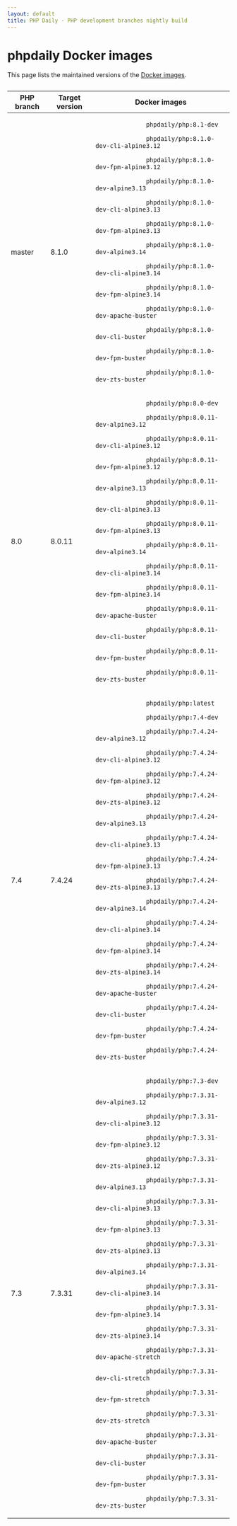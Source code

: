 ```yaml
---
layout: default
title: PHP Daily - PHP development branches nightly build
---
```


<div id="tables" class=" fluid">
  <h1 class="section double-padded">phpdaily Docker images</h1>
  <div class="section">
    <p>
      This page lists the maintained versions of the
      <a href="https://hub.docker.com/r/phpdaily/php">Docker images</a>.
    </p>
  </div>
  <div class="section" style="margin-top: 2em;">
    <table style="max-height: none;">
      <thead>
        <tr>
          <th>PHP branch</th>
          <th>Target version</th>
          <th>Docker images</th>
        </tr>
      </thead>
      <tbody>
        <tr>
          <td>master</td>
          <td>8.1.0</td>
          <td>
            <code>
              phpdaily/php:8.1-dev<br>
              phpdaily/php:8.1.0-dev-cli-alpine3.12<br>
              phpdaily/php:8.1.0-dev-fpm-alpine3.12<br>
              phpdaily/php:8.1.0-dev-alpine3.13<br>
              phpdaily/php:8.1.0-dev-cli-alpine3.13<br>
              phpdaily/php:8.1.0-dev-fpm-alpine3.13<br>
              phpdaily/php:8.1.0-dev-alpine3.14<br>
              phpdaily/php:8.1.0-dev-cli-alpine3.14<br>
              phpdaily/php:8.1.0-dev-fpm-alpine3.14<br>
              phpdaily/php:8.1.0-dev-apache-buster<br>
              phpdaily/php:8.1.0-dev-cli-buster<br>
              phpdaily/php:8.1.0-dev-fpm-buster<br>
              phpdaily/php:8.1.0-dev-zts-buster
            </code>
          </td>
        </tr>
        <tr>
          <td>8.0</td>
          <td>8.0.11</td>
          <td>
            <code>
              phpdaily/php:8.0-dev<br>
              phpdaily/php:8.0.11-dev-alpine3.12<br>
              phpdaily/php:8.0.11-dev-cli-alpine3.12<br>
              phpdaily/php:8.0.11-dev-fpm-alpine3.12<br>
              phpdaily/php:8.0.11-dev-alpine3.13<br>
              phpdaily/php:8.0.11-dev-cli-alpine3.13<br>
              phpdaily/php:8.0.11-dev-fpm-alpine3.13<br>
              phpdaily/php:8.0.11-dev-alpine3.14<br>
              phpdaily/php:8.0.11-dev-cli-alpine3.14<br>
              phpdaily/php:8.0.11-dev-fpm-alpine3.14<br>
              phpdaily/php:8.0.11-dev-apache-buster<br>
              phpdaily/php:8.0.11-dev-cli-buster<br>
              phpdaily/php:8.0.11-dev-fpm-buster<br>
              phpdaily/php:8.0.11-dev-zts-buster
            </code>
          </td>
        </tr>
        <tr>
          <td>7.4</td>
          <td>7.4.24</td>
          <td>
            <code>
              phpdaily/php:latest<br>
              phpdaily/php:7.4-dev<br>
              phpdaily/php:7.4.24-dev-alpine3.12<br>
              phpdaily/php:7.4.24-dev-cli-alpine3.12<br>
              phpdaily/php:7.4.24-dev-fpm-alpine3.12<br>
              phpdaily/php:7.4.24-dev-zts-alpine3.12<br>
              phpdaily/php:7.4.24-dev-alpine3.13<br>
              phpdaily/php:7.4.24-dev-cli-alpine3.13<br>
              phpdaily/php:7.4.24-dev-fpm-alpine3.13<br>
              phpdaily/php:7.4.24-dev-zts-alpine3.13<br>
              phpdaily/php:7.4.24-dev-alpine3.14<br>
              phpdaily/php:7.4.24-dev-cli-alpine3.14<br>
              phpdaily/php:7.4.24-dev-fpm-alpine3.14<br>
              phpdaily/php:7.4.24-dev-zts-alpine3.14<br>
              phpdaily/php:7.4.24-dev-apache-buster<br>
              phpdaily/php:7.4.24-dev-cli-buster<br>
              phpdaily/php:7.4.24-dev-fpm-buster<br>
              phpdaily/php:7.4.24-dev-zts-buster
            </code>
          </td>
        </tr>
        <tr>
          <td>7.3</td>
          <td>7.3.31</td>
          <td>
            <code>
              phpdaily/php:7.3-dev<br>
              phpdaily/php:7.3.31-dev-alpine3.12<br>
              phpdaily/php:7.3.31-dev-cli-alpine3.12<br>
              phpdaily/php:7.3.31-dev-fpm-alpine3.12<br>
              phpdaily/php:7.3.31-dev-zts-alpine3.12<br>
              phpdaily/php:7.3.31-dev-alpine3.13<br>
              phpdaily/php:7.3.31-dev-cli-alpine3.13<br>
              phpdaily/php:7.3.31-dev-fpm-alpine3.13<br>
              phpdaily/php:7.3.31-dev-zts-alpine3.13<br>
              phpdaily/php:7.3.31-dev-alpine3.14<br>
              phpdaily/php:7.3.31-dev-cli-alpine3.14<br>
              phpdaily/php:7.3.31-dev-fpm-alpine3.14<br>
              phpdaily/php:7.3.31-dev-zts-alpine3.14<br>
              phpdaily/php:7.3.31-dev-apache-stretch<br>
              phpdaily/php:7.3.31-dev-cli-stretch<br>
              phpdaily/php:7.3.31-dev-fpm-stretch<br>
              phpdaily/php:7.3.31-dev-zts-stretch<br>
              phpdaily/php:7.3.31-dev-apache-buster<br>
              phpdaily/php:7.3.31-dev-cli-buster<br>
              phpdaily/php:7.3.31-dev-fpm-buster<br>
              phpdaily/php:7.3.31-dev-zts-buster
            </code>
          </td>
        </tr>
      </tbody>
    </table>
  </div>
</div>
